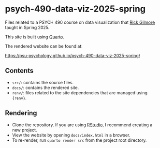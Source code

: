 # psych-490-data-viz-2025-spring

Files related to a PSYCH 490 course on data visualization that [Rick Gilmore](https://github.com/rogilmore) taught in Spring 2025.

This site is built using [Quarto](https://quarto.org).

The rendered website can be found at:

<https://psu-psychology.github.io/psych-490-data-viz-2025-spring/>

## Contents

- `src/`: contains the source files.
- `docs/`: contains the rendered site.
- `renv/`: files related to the site dependencies that are managed using `{renv}`.

## Rendering

- Clone the repository. If you are using [RStudio](https://posit.co/products/open-source/rstudio/), I recommend creating a new project.
- View the website by opening `docs/index.html` in a browser.
- To re-render, run `quarto render src` from the project root directory.
